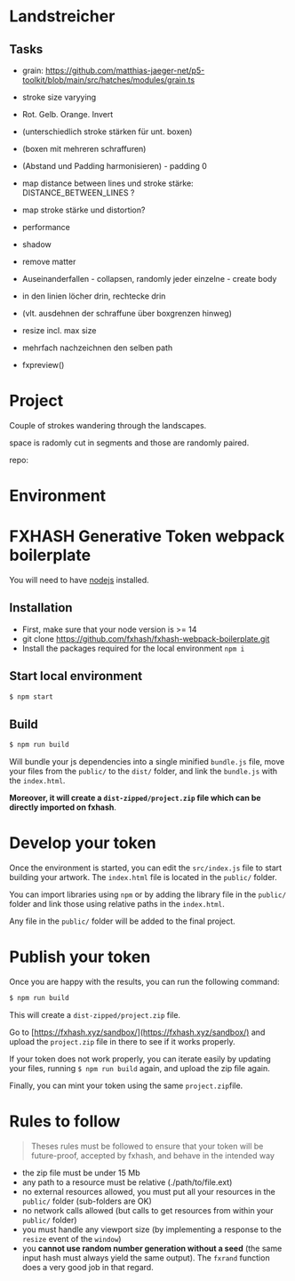 # Landstreicher


## Tasks

* grain: https://github.com/matthias-jaeger-net/p5-toolkit/blob/main/src/hatches/modules/grain.ts 
* stroke size varyying
* Rot. Gelb. Orange. Invert
* (unterschiedlich stroke stärken für unt. boxen)
* (boxen mit mehreren schraffuren)
* (Abstand und Padding harmonisieren) - padding 0

* map distance between lines und stroke stärke: DISTANCE_BETWEEN_LINES ?
* map stroke stärke und distortion?

* performance
* shadow
* remove matter
* Auseinanderfallen - collapsen, randomly jeder einzelne - create body
* in den linien löcher drin, rechtecke drin
* (vlt. ausdehnen der schraffune über boxgrenzen hinweg)
* resize incl. max size
* mehrfach nachzeichnen den selben path
* fxpreview()

# Project

Couple of strokes wandering through the landscapes. 

space is radomly cut in segments and those are randomly paired.

repo: 


# Environment


FXHASH Generative Token webpack boilerplate
================

You will need to have [nodejs](https://nodejs.org/) installed.

## Installation

* First, make sure that your node version is >= 14
* git clone https://github.com/fxhash/fxhash-webpack-boilerplate.git
* Install the packages required for the local environment ```npm i```

## Start local environment

```sh
$ npm start
```

## Build

```sh
$ npm run build
```

Will bundle your js dependencies into a single minified `bundle.js` file, move your files from the `public/` to the `dist/` folder, and link the `bundle.js` with the `index.html`.

**Moreover, it will create a `dist-zipped/project.zip` file which can be directly imported on fxhash**.

# Develop your token

Once the environment is started, you can edit the `src/index.js` file to start building your artwork. The `index.html` file is located in the `public/` folder.

You can import libraries using `npm` or by adding the library file in the `public/` folder and link those using relative paths in the `index.html`.

Any file in the `public/` folder will be added to the final project. 

# Publish your token

Once you are happy with the results, you can run the following command:

```sh
$ npm run build
```

This will create a `dist-zipped/project.zip` file.

Go to [https://fxhash.xyz/sandbox/](https://fxhash.xyz/sandbox/) and upload the `project.zip` file in there to see if it works properly.

If your token does not work properly, you can iterate easily by updating your files, running `$ npm run build` again, and upload the zip file again.

Finally, you can mint your token using the same `project.zip`file.


# Rules to follow

> Theses rules must be followed to ensure that your token will be future-proof, accepted by fxhash, and behave in the intended way

* the zip file must be under 15 Mb
* any path to a resource must be relative (./path/to/file.ext)
* no external resources allowed, you must put all your resources in the `public/` folder (sub-folders are OK)
* no network calls allowed (but calls to get resources from within your `public/` folder)
* you must handle any viewport size (by implementing a response to the `resize` event of the `window`)
* you **cannot use random number generation without a seed** (the same input hash must always yield the same output). The `fxrand` function does a very good job in that regard.

